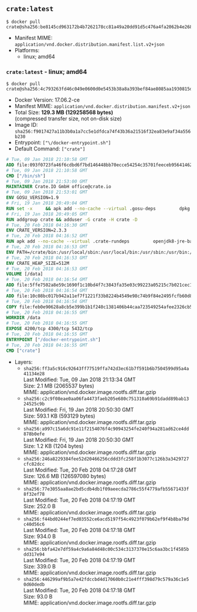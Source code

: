 ## `crate:latest`

```console
$ docker pull crate@sha256:be8145cd963172b4b7262178cc81a49a20dd91d5c476a4fa2062b4e2687d8e55
```

-	Manifest MIME: `application/vnd.docker.distribution.manifest.list.v2+json`
-	Platforms:
	-	linux; amd64

### `crate:latest` - linux; amd64

```console
$ docker pull crate@sha256:4c793263fd46c049e0600d0e5453b38a8a393bef84ae8085aa1930815da838ce
```

-	Docker Version: 17.06.2-ce
-	Manifest MIME: `application/vnd.docker.distribution.manifest.v2+json`
-	Total Size: **129.3 MB (129258568 bytes)**  
	(compressed transfer size, not on-disk size)
-	Image ID: `sha256:f9017427a11b3b0a1a7cc5e1dfdca74f43b36a21516f32ea83e9af34a556b230`
-	Entrypoint: `["\/docker-entrypoint.sh"]`
-	Default Command: `["crate"]`

```dockerfile
# Tue, 09 Jan 2018 21:10:58 GMT
ADD file:093f0723fa46f6cdbd6f7bd146448bb70ecce54254c35701feeceb956414622f in / 
# Tue, 09 Jan 2018 21:10:58 GMT
CMD ["/bin/sh"]
# Tue, 09 Jan 2018 21:53:00 GMT
MAINTAINER Crate.IO GmbH office@crate.io
# Tue, 09 Jan 2018 21:53:01 GMT
ENV GOSU_VERSION=1.9
# Fri, 19 Jan 2018 20:49:04 GMT
RUN set -x     && apk add --no-cache --virtual .gosu-deps         dpkg         gnupg         curl     && export ARCH=$(echo $(dpkg --print-architecture) | cut -d"-" -f3)     && curl -o /usr/local/bin/gosu -fSL "https://github.com/tianon/gosu/releases/download/$GOSU_VERSION/gosu-$ARCH"     && curl -o /usr/local/bin/gosu.asc -fSL "https://github.com/tianon/gosu/releases/download/$GOSU_VERSION/gosu-$ARCH.asc"     && export GNUPGHOME="$(mktemp -d)"     && gpg --keyserver hkp://keyserver.ubuntu.com:80 --recv-keys B42F6819007F00F88E364FD4036A9C25BF357DD4     && gpg --batch --verify /usr/local/bin/gosu.asc /usr/local/bin/gosu     && rm -rf "$GNUPGHOME" /usr/local/bin/gosu.asc     && chmod +x /usr/local/bin/gosu     && gosu nobody true     && apk del .gosu-deps
# Fri, 19 Jan 2018 20:49:05 GMT
RUN addgroup crate && adduser -G crate -H crate -D
# Tue, 20 Feb 2018 04:16:30 GMT
ENV CRATE_VERSION=2.3.3
# Tue, 20 Feb 2018 04:16:52 GMT
RUN apk add --no-cache --virtual .crate-rundeps         openjdk8-jre-base         python3         openssl     && apk add --no-cache --virtual .build-deps         curl         gnupg         tar     && curl -fSL -O https://cdn.crate.io/downloads/releases/crate-$CRATE_VERSION.tar.gz     && curl -fSL -O https://cdn.crate.io/downloads/releases/crate-$CRATE_VERSION.tar.gz.asc     && export GNUPGHOME="$(mktemp -d)"     && gpg --keyserver hkp://keyserver.ubuntu.com:80 --recv-keys 90C23FC6585BC0717F8FBFC37FAAE51A06F6EAEB     && gpg --batch --verify crate-$CRATE_VERSION.tar.gz.asc crate-$CRATE_VERSION.tar.gz     && rm -rf "$GNUPGHOME" crate-$CRATE_VERSION.tar.gz.asc     && mkdir /crate     && tar -xf crate-$CRATE_VERSION.tar.gz -C /crate --strip-components=1     && rm crate-$CRATE_VERSION.tar.gz     && ln -s /usr/bin/python3 /usr/bin/python     && apk del .build-deps
# Tue, 20 Feb 2018 04:16:53 GMT
ENV PATH=/crate/bin:/usr/local/sbin:/usr/local/bin:/usr/sbin:/usr/bin:/sbin:/bin
# Tue, 20 Feb 2018 04:16:53 GMT
ENV CRATE_HEAP_SIZE=512M
# Tue, 20 Feb 2018 04:16:53 GMT
VOLUME [/data]
# Tue, 20 Feb 2018 04:16:54 GMT
ADD file:5ffe7502a8e59c1690f1c10bd4f7c3843fa35e03c99223a05215c7b021cec1a1 in /crate/config/crate.yml 
# Tue, 20 Feb 2018 04:16:54 GMT
ADD file:10c08bc017b942a11ef7f1221f33b8224b4549e98c74b9f84e2495fcfb60d8ce in /crate/config/log4j2.properties 
# Tue, 20 Feb 2018 04:16:54 GMT
COPY file:feb0e90628a8cb5e399b1b1f240c1381406b44caa723549254afee2326cb59c6 in / 
# Tue, 20 Feb 2018 04:16:55 GMT
WORKDIR /data
# Tue, 20 Feb 2018 04:16:55 GMT
EXPOSE 4200/tcp 4300/tcp 5432/tcp
# Tue, 20 Feb 2018 04:16:55 GMT
ENTRYPOINT ["/docker-entrypoint.sh"]
# Tue, 20 Feb 2018 04:16:55 GMT
CMD ["crate"]
```

-	Layers:
	-	`sha256:ff3a5c916c92643ff77519ffa742d3ec61b7f591b6b7504599d95a4a41134e28`  
		Last Modified: Tue, 09 Jan 2018 21:13:34 GMT  
		Size: 2.1 MB (2065537 bytes)  
		MIME: application/vnd.docker.image.rootfs.diff.tar.gzip
	-	`sha256:c2c9f08eae0aa06fa4473faeb205e680c751310a69b91dadd89bab1324525c9b`  
		Last Modified: Fri, 19 Jan 2018 20:50:30 GMT  
		Size: 593.1 KB (593129 bytes)  
		MIME: application/vnd.docker.image.rootfs.diff.tar.gzip
	-	`sha256:a997c15a6dc91e11f2154076f4c90943254fe240f94a281ad62ce4dd878b0efe`  
		Last Modified: Fri, 19 Jan 2018 20:50:30 GMT  
		Size: 1.2 KB (1204 bytes)  
		MIME: application/vnd.docker.image.rootfs.diff.tar.gzip
	-	`sha256:246a8229384fee52d20466256cddd3fc258f1b3077c126b3a3429727cfc82dcc`  
		Last Modified: Tue, 20 Feb 2018 04:17:28 GMT  
		Size: 126.6 MB (126597080 bytes)  
		MIME: application/vnd.docker.image.rootfs.diff.tar.gzip
	-	`sha256:77e3055aa8ae2bd5cdb4db1f09aeecda2786c55f4779afb55671433f8f32ef78`  
		Last Modified: Tue, 20 Feb 2018 04:17:19 GMT  
		Size: 252.0 B  
		MIME: application/vnd.docker.image.rootfs.diff.tar.gzip
	-	`sha256:f44bd0244ef7ed03552ce6acd5197f54c4923f079b62ef9f4b8ba79dc40d56c6`  
		Last Modified: Tue, 20 Feb 2018 04:17:18 GMT  
		Size: 934.0 B  
		MIME: application/vnd.docker.image.rootfs.diff.tar.gzip
	-	`sha256:bbfa42e7df59a4c9a6a84d48c00c534c3137370e15c6aa3bc1f4585bdd317e94`  
		Last Modified: Tue, 20 Feb 2018 04:17:19 GMT  
		Size: 339.0 B  
		MIME: application/vnd.docker.image.rootfs.diff.tar.gzip
	-	`sha256:446299af9b5a7e42fdccbd4d17060b0c21e4fff398d79c579a36c1e50d60dedb`  
		Last Modified: Tue, 20 Feb 2018 04:17:18 GMT  
		Size: 93.0 B  
		MIME: application/vnd.docker.image.rootfs.diff.tar.gzip
